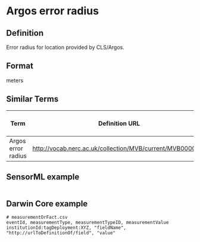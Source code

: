 # Argos error radius

## Definition 
Error radius for location provided by CLS/Argos.

## Format
meters

## Similar Terms 
|Term|Definition URL|Source Vocabulary Publisher/Creator|
|----|----------|-----------------|
|Argos error radius|http://vocab.nerc.ac.uk/collection/MVB/current/MVB000029/|Movebank|

## SensorML example
```xml

```
## Darwin Core example
```csv
# measurementOrFact.csv
eventId, measurementType, measurementTypeID, measurementValue
institutionId:tagDeployment:XYZ, "fieldName", "http://urlToDefinitionOf/field", "value"
```
